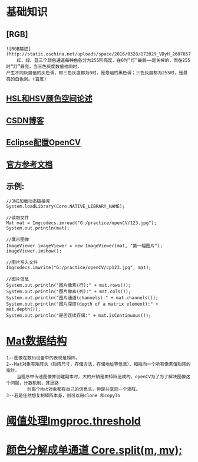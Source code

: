 # 基础知识
## [RGB]
	![RGB描述](http://static.oschina.net/uploads/space/2016/0328/172029_VDyH_2607857.png)
		红、绿、蓝三个颜色通道每种色各分为255阶亮度，在0时“灯”最弱——是关掉的，而在255时“灯”最亮。当三色灰度数值相同时，
	产生不同灰度值的灰色调，即三色灰度都为0时，是最暗的黑色调；三色灰度都为255时，是最亮的白色调。(百度)
## [HSL和HSV颜色空间论述](http://www.360doc.com/content/13/1105/14/10724725_326803150.shtml)
## [CSDN博客](http://m.blog.csdn.net/column/details?alias=opencv-tutorial)
## [Eclipse配置OpenCV](http://docs.opencv.org/3.2.0/d1/d0a/tutorial_java_eclipse.html)
## [官方参考文档](http://docs.opencv.org/3.2.0/d9/df8/tutorial_root.html) 

## 示例: 
	//JNI加载动态链接库
	System.loadLibrary(Core.NATIVE_LIBRARY_NAME);

	//读取文件
	Mat mat = Imgcodecs.imread("G:/practice/openCV/123.jpg");
	System.out.println(mat);
	
	//展示图像
	ImageViewer imageViewer = new ImageViewer(mat, "第一幅图片");
	imageViewer.imshow();
	
	//图片写入文件
	Imgcodecs.imwrite("G:/practice/openCV/cp123.jpg", mat);
	
	//图片信息
	System.out.println("图片像素(行):" + mat.rows());
	System.out.println("图片像素(列):" + mat.cols());
	System.out.println("图片通道(channels):" + mat.channels());
	System.out.println("图片深度(depth of a matrix element):" + mat.depth());
	System.out.println("是否连续存储:" + mat.isContinuous());

# [Mat数据结构](https://github.com/xiahouzuoxin/notes/blob/master/essays/OpenCV%E5%9F%BA%E7%A1%80%E7%AF%87%E4%B9%8BMat%E6%95%B0%E6%8D%AE%E7%BB%93%E6%9E%84.md)
	1--图像在数码设备中的表现是矩阵。
	2--Mat对象有矩阵头（矩阵尺寸，存储方法，存储地址等信息），和指向一个所有像素值矩阵的指针。
		当程序中传递图像并创建副本时，大的开销是由矩阵造成的，openCV为了为了解决图像这个问题，计数机制，其思路
			时每个Mat对象都有自己的信息头，但是共享同一个矩阵。
	3--若是任然想复制矩阵本身，则可以用clone 和copyTo

# [阈值处理Imgproc.threshold](http://www.cncoders.net/article/17364/)

# [颜色分解成单通道 Core.split(m, mv);](http://blog.csdn.net/gxiaob/article/details/8799242)
